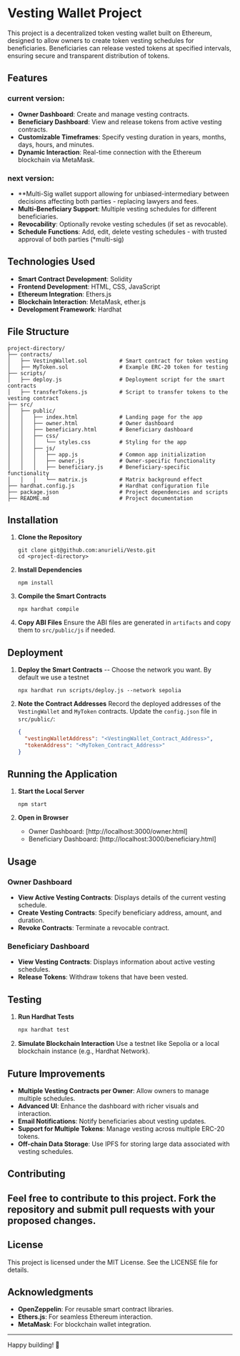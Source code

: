 # Vesting Wallet Project

This project is a decentralized token vesting wallet built on Ethereum, designed to allow owners to create token vesting schedules for beneficiaries. Beneficiaries can release vested tokens at specified intervals, ensuring secure and transparent distribution of tokens.

## Features

### current version:
- **Owner Dashboard**: Create and manage vesting contracts.
- **Beneficiary Dashboard**: View and release tokens from active vesting contracts.
- **Customizable Timeframes**: Specify vesting duration in years, months, days, hours, and minutes.
- **Dynamic Interaction**: Real-time connection with the Ethereum blockchain via MetaMask.



### next version:
- **Multi-Sig wallet support allowing for unbiased-intermediary between decisions affecting both parties - replacing lawyers and fees.
- **Multi-Beneficiary Support**: Multiple vesting schedules for different beneficiaries.
- **Revocability**: Optionally revoke vesting schedules (if set as revocable).
- **Schedule Functions**: Add, edit, delete vesting schedules - with trusted approval of both parties (*multi-sig)

## Technologies Used

- **Smart Contract Development**: Solidity
- **Frontend Development**: HTML, CSS, JavaScript
- **Ethereum Integration**: Ethers.js
- **Blockchain Interaction**: MetaMask, ether.js
- **Development Framework**: Hardhat

## File Structure

```plaintext
project-directory/
├── contracts/
│   ├── VestingWallet.sol          # Smart contract for token vesting
│   ├── MyToken.sol                # Example ERC-20 token for testing
├── scripts/
│   ├── deploy.js                  # Deployment script for the smart contracts
│   ├── transferTokens.js          # Script to transfer tokens to the vesting contract
├── src/
│   ├── public/
│   │   ├── index.html             # Landing page for the app
│   │   ├── owner.html             # Owner dashboard
│   │   ├── beneficiary.html       # Beneficiary dashboard
│   │   ├── css/
│   │   │   └── styles.css         # Styling for the app
│   │   ├── js/
│   │   │   ├── app.js             # Common app initialization
│   │   │   ├── owner.js           # Owner-specific functionality
│   │   │   ├── beneficiary.js     # Beneficiary-specific functionality
│   │   │   └── matrix.js          # Matrix background effect
├── hardhat.config.js              # Hardhat configuration file
├── package.json                   # Project dependencies and scripts
├── README.md                      # Project documentation
```

## Installation

1. **Clone the Repository**
   ```
   git clone git@github.com:anurieli/Vesto.git
   cd <project-directory>
   ```

2. **Install Dependencies**
   ```
   npm install
   ```

3. **Compile the Smart Contracts**
   ```
   npx hardhat compile
   ```

4. **Copy ABI Files**
   Ensure the ABI files are generated in `artifacts` and copy them to `src/public/js` if needed.


## Deployment

1. **Deploy the Smart Contracts**
-- Choose the network you want. By default we use a testnet

   ```
   npx hardhat run scripts/deploy.js --network sepolia
   ```

2. **Note the Contract Addresses**
   Record the deployed addresses of the `VestingWallet` and `MyToken` contracts. Update the `config.json` file in `src/public/`:
   ```json
   {
     "vestingWalletAddress": "<VestingWallet_Contract_Address>",
     "tokenAddress": "<MyToken_Contract_Address>"
   }
   ```


## Running the Application

1. **Start the Local Server**
   ```
   npm start
   ```

2. **Open in Browser**
   - Owner Dashboard: [http://localhost:3000/owner.html]
   - Beneficiary Dashboard: [http://localhost:3000/beneficiary.html]

## Usage

### Owner Dashboard
- **View Active Vesting Contracts**: Displays details of the current vesting schedule.
- **Create Vesting Contracts**: Specify beneficiary address, amount, and duration.
- **Revoke Contracts**: Terminate a revocable contract.

### Beneficiary Dashboard
- **View Vesting Contracts**: Displays information about active vesting schedules.
- **Release Tokens**: Withdraw tokens that have been vested.

## Testing

1. **Run Hardhat Tests**
   ```bash
   npx hardhat test
   ```

2. **Simulate Blockchain Interaction**
   Use a testnet like Sepolia or a local blockchain instance (e.g., Hardhat Network).

## Future Improvements

- **Multiple Vesting Contracts per Owner**: Allow owners to manage multiple schedules.
- **Advanced UI**: Enhance the dashboard with richer visuals and interaction.
- **Email Notifications**: Notify beneficiaries about vesting updates.
- **Support for Multiple Tokens**: Manage vesting across multiple ERC-20 tokens.
- **Off-chain Data Storage**: Use IPFS for storing large data associated with vesting schedules.

## Contributing

Feel free to contribute to this project. Fork the repository and submit pull requests with your proposed changes.
- 

## License

This project is licensed under the MIT License. See the LICENSE file for details.

## Acknowledgments

- **OpenZeppelin**: For reusable smart contract libraries.
- **Ethers.js**: For seamless Ethereum interaction.
- **MetaMask**: For blockchain wallet integration.

---

Happy building! 🚀
